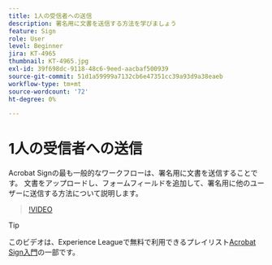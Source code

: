 ```yaml
---
title: 1人の受信者への送信
description: 署名用に文書を送信する方法を学びましょう
feature: Sign
role: User
level: Beginner
jira: KT-4965
thumbnail: KT-4965.jpg
exl-id: 39f698dc-9118-48c6-9eed-aacbaf500939
source-git-commit: 51d1a59999a7132cb6e47351cc39a93d9a38eaeb
workflow-type: tm+mt
source-wordcount: '72'
ht-degree: 0%

---
```


# 1人の受信者への送信

Acrobat Signの最も一般的なワークフローは、署名用に文書を送信することです。 文書をアップロードし、フォームフィールドを追加して、署名用に他のユーザーに送信する方法について説明します。

>[!VIDEO](https://video.tv.adobe.com/v/3425271?quality=12&learn=on&hidetitle=true&captions=jpn)

>[!TIP]
>
>このビデオは、Experience Leagueで無料で利用できるプレイリスト[Acrobat Sign入門](https://experienceleague.adobe.com/ja/playlists/acrobat-sign-get-started-business-users)の一部です。